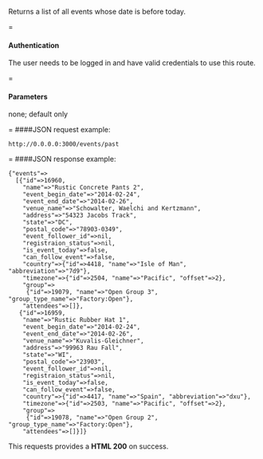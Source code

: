 <!-- --- title: GET /events/past -->

Returns a list of all events whose date is before today.

=
#### Authentication

The user needs to be logged in and have valid credentials to use this route.

=
#### Parameters

none; default only

=
####JSON request example:
```
http://0.0.0.0:3000/events/past
```

=
####JSON response example:

```
{"events"=>
  [{"id"=>16960,
    "name"=>"Rustic Concrete Pants 2",
    "event_begin_date"=>"2014-02-24",
    "event_end_date"=>"2014-02-26",
    "venue_name"=>"Schowalter, Waelchi and Kertzmann",
    "address"=>"54323 Jacobs Track",
    "state"=>"DC",
    "postal_code"=>"78903-0349",
    "event_follower_id"=>nil,
    "registraion_status"=>nil,
    "is_event_today"=>false,
    "can_follow_event"=>false,
    "country"=>{"id"=>4418, "name"=>"Isle of Man", "abbreviation"=>"7d9"},
    "timezone"=>{"id"=>2504, "name"=>"Pacific", "offset"=>2},
    "group"=>
     {"id"=>19079, "name"=>"Open Group 3", "group_type_name"=>"Factory:Open"},
    "attendees"=>[]},
   {"id"=>16959,
    "name"=>"Rustic Rubber Hat 1",
    "event_begin_date"=>"2014-02-24",
    "event_end_date"=>"2014-02-26",
    "venue_name"=>"Kuvalis-Gleichner",
    "address"=>"99963 Rau Fall",
    "state"=>"WI",
    "postal_code"=>"23903",
    "event_follower_id"=>nil,
    "registraion_status"=>nil,
    "is_event_today"=>false,
    "can_follow_event"=>false,
    "country"=>{"id"=>4417, "name"=>"Spain", "abbreviation"=>"dxu"},
    "timezone"=>{"id"=>2503, "name"=>"Pacific", "offset"=>2},
    "group"=>
     {"id"=>19078, "name"=>"Open Group 2", "group_type_name"=>"Factory:Open"},
    "attendees"=>[]}]}
```

This requests provides a <strong>HTML 200</strong> on success.